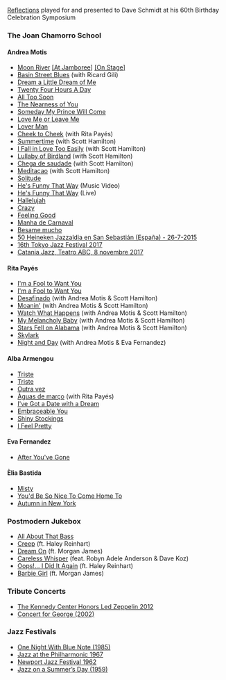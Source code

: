 [Reflections](https://youtu.be/xW_D5HHkJnI) played for and presented to Dave Schmidt at his 60th Birthday Celebration Symposium

### The Joan Chamorro School
#### Andrea Motis
- [Moon River](https://youtu.be/IR5azxffjGg) [[At Jamboree]](https://youtu.be/x9y4KbJVsYg) [[On Stage]](https://youtu.be/7QpsXPdqak4)
- [Basin Street Blues](https://youtu.be/YmKQOqUgFIM) (with Ricard Gili)
- [Dream a Little Dream of Me](https://youtu.be/aFEhKu286RY)
- [Twenty Four Hours A Day](https://youtu.be/RhpnC-BacYw)
- [All Too Soon](https://youtu.be/2LYINPAqZn0)
- [The Nearness of You](https://youtu.be/wbZiHIJI9U8)
- [Someday My Prince Will Come](https://youtu.be/HSCaGOvbPL4)
- [Love Me or Leave Me](https://youtu.be/USTs1FgN-Mc)
- [Lover Man](https://youtu.be/9y18UwdmPFc)
- [Cheek to Cheek](https://youtu.be/HFGsRJM_4bs) (with Rita Payés)
- [Summertime](https://youtu.be/UxIPVAPRBi4) (with Scott Hamilton)
- [I Fall in Love Too Easily](https://youtu.be/bo8og3xw-Ys) (with Scott Hamilton)
- [Lullaby of Birdland](https://youtu.be/N7ta17oBv2w) (with Scott Hamilton)
- [Chega de saudade](https://youtu.be/2wp0XCub3ew) (with Scott Hamilton)
- [Meditaçao](https://youtu.be/mN5iLTA_tkA) (with Scott Hamilton)
- [Solitude](https://youtu.be/gAyb-nDit5w)
- [He's Funny That Way](https://youtu.be/MfGKntocz1c) (Music Video)
- [He's Funny That Way](https://youtu.be/yEGxhGwHPdI) (Live)
- [Hallelujah](https://youtu.be/ygWVcstXdqs)
- [Crazy](https://youtu.be/O00B76tfK7U)
- [Feeling Good](https://youtu.be/y2kFYzTFCRo)
- [Manha de Carnaval](https://youtu.be/eugPfAfqKmM)
- [Besame mucho](https://youtu.be/It-t0YI0RyI)
- [50 Heineken Jazzaldia en San Sebastián (España) - 26-7-2015](https://youtu.be/ii8yclVoUQM)
- [16th Tokyo Jazz Festival 2017](https://youtu.be/Jd09uTs0cbM)
- [Catania Jazz, Teatro ABC, 8 novembre 2017](https://youtu.be/_WSowCJW9yw)

#### Rita Payés
- [I'm a Fool to Want You](https://youtu.be/Mdfd5ye7ry4)
- [I'm a Fool to Want You](https://youtu.be/UbZRjrTetIM)
- [Desafinado](https://youtu.be/h0BKwVJI8So) (with Andrea Motis & Scott Hamilton)
- [Moanin'](https://youtu.be/BIKhOEV_Gx0) (with Andrea Motis & Scott Hamilton)
- [Watch What Happens](https://youtu.be/Cu2TjqV8ezA) (with Andrea Motis & Scott Hamilton)
- [My Melancholy Baby](https://youtu.be/ZozdUV4ARUU) (with Andrea Motis & Scott Hamilton)
- [Stars Fell on Alabama](https://youtu.be/zIP42fLAUew) (with Andrea Motis & Scott Hamilton)
- [Skylark](https://youtu.be/lWUepoMNRAc)
- [Night and Day](https://youtu.be/7zIa__k9un0) (with Andrea Motis & Eva Fernandez)

#### Alba Armengou
- [Triste](https://youtu.be/6knZkdvaNxs)
- [Triste](https://youtu.be/xiJlAE2sfQc)
- [Outra vez](https://youtu.be/t_lLjycLWVo)
- [Àguas de março](https://youtu.be/EazJHMFvQ3s) (with Rita Payés)
- [I've Got a Date with a Dream](https://youtu.be/uXXUVtVh7Jc)
- [Embraceable You](https://youtu.be/D-g7u6fGcOY)
- [Shiny Stockings](https://youtu.be/VlVwowQdUzQ)
- [I Feel Pretty](https://youtu.be/kP_z6NFJXBU)

#### Eva Fernandez
- [After You've Gone](https://youtu.be/OGzWq-EqIhk)

#### Èlia Bastida
- [Misty](https://youtu.be/FWesPZy0G1g)
- [You'd Be So Nice To Come Home To](https://youtu.be/bkveUFzeWtI)
- [Autumn in New York](https://youtu.be/ky_0tvmW2oQ)

### Postmodern Jukebox
- [All About That Bass](https://youtu.be/aLnZ1NQm2uk)
- [Creep](https://youtu.be/m3lF2qEA2cw) (ft. Haley Reinhart)
- [Dream On](https://youtu.be/Yq4KA0mUnC8) (ft. Morgan James)
- [Careless Whisper](https://youtu.be/lVXziMFEqX0) (feat. Robyn Adele Anderson & Dave Koz)
- [Oops!... I Did It Again](https://youtu.be/g_HN50TLuaI) (ft. Haley Reinhart)
- [Barbie Girl](https://youtu.be/4ReSV3CCRzg) (ft. Morgan James)

### Tribute Concerts
- [The Kennedy Center Honors Led Zeppelin 2012](https://youtu.be/ra-itTKnFaw)
- [Concert for George (2002)](https://www.youtube.com/playlist?list=PLMhclBAaZsHbQNqLd-tWyAjeR9UJGEYHx)

### Jazz Festivals
- [One Night With Blue Note (1985)](https://youtu.be/G6kAmdzfvC8)
- [Jazz at the Philharmonic 1967](https://youtu.be/k-WwhDh894g)
- [Newport Jazz Festival 1962](https://youtu.be/ZUB72NfTQLM)
- [Jazz on a Summer’s Day (1959)](https://youtu.be/Htwe0NBjq4c)
